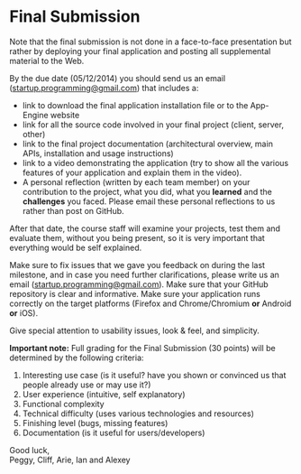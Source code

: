 # Final Submission

Note that the final submission is not done in a face-to-face presentation but rather by deploying your final application and posting all supplemental material to the Web.

By the due date (05/12/2014) you should send us an email ([startup.programming@gmail.com](mailto:startup.programming@gmail.com)) that includes a:

- link to download the final application installation file or to the App-Engine website
- link for all the source code involved in your final project (client, server, other)
- link to the final project documentation (architectural overview, main APIs, installation and usage instructions)
- link to a video demonstrating the application (try to show all the various features of your application and explain them in the video).
- A personal reflection (written by each team member) on your contribution to the project, what you did, what you **learned** and the **challenges** you faced. Please email these personal reflections to us rather than post on GitHub.  

After that date, the course staff will examine your projects, test them and evaluate them, without you being present, so it is very important that everything would be self explained.

Make sure to fix issues that we gave you feedback on during the last milestone, and in case you need further clarifications, please write us an email ([startup.programming@gmail.com](mailto:startup.programming@gmail.com)).
Make sure that your GitHub repository is clear and informative. Make sure your application runs correctly on the target platforms (Firefox and Chrome/Chromium **or** Android **or** iOS).

Give special attention to usability issues, look & feel, and simplicity.

**Important note:** Full grading for the Final Submission (30 points) will be determined by the following criteria:

1. Interesting use case (is it useful? have you shown or convinced us that people already use or may use it?)
2. User experience (intuitive, self explanatory)
3. Functional complexity
4. Technical difficulty (uses various technologies and resources)
5. Finishing level (bugs, missing features)
6. Documentation (is it useful for users/developers) 

Good luck,  
Peggy, Cliff, Arie, Ian and Alexey
